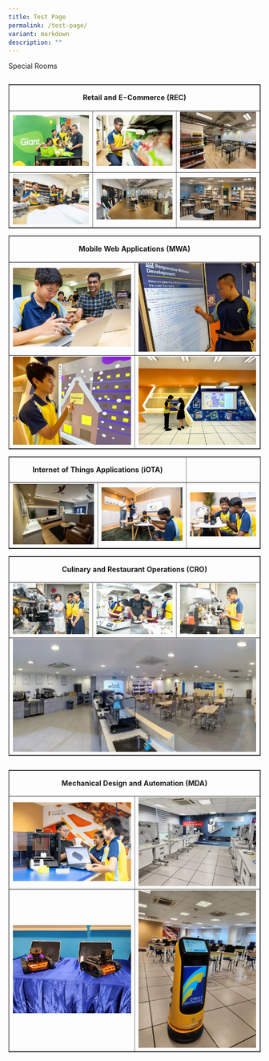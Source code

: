 ```yaml
---
title: Test Page
permalink: /test-page/
variant: markdown
description: ""
---
```

Special Rooms

<table cellspacing="0" cellpadding="0" border="1" align="right">
	<tbody>
		<tr>
			<td style="width:623px;" colspan="3">
				<p align="center"><b>Retail and E-Commerce (REC)</b></p>
			</td>
		</tr>
		<tr>
			<td style="width:800px;">
			<img src="/images/facilities_rec1.jpg">
			</td><td style="width:800px;">
			<img src="/images/facilities_rec2.jpg">
			</td><td style="width:800px;">
			<img src="/images/facilities_rec3.jpg">
		</td></tr>
		<tr>
			<td style="width:800px;">
			<img src="/images/facilities_rec4.jpg">
			</td><td style="width:800px;">
			<img src="/images/facilities_rec5.jpg">
			</td><td style="width:800px;">
			<img src="/images/facilities_rec6.jpg">
		</td></tr>
	</tbody>
</table>



<table cellspacing="0" cellpadding="0" border="1">
	<tbody>
		<tr>
			<td style="width:623px;" colspan="2">
				<p align="center"><b>Mobile Web Applications (MWA)</b></p>
			</td>
		</tr>
		<tr>
			<td style="width:800px;">
			<img src="/images/facilities_mwa1.jpg">
			</td><td style="width:800px;">
			<img src="/images/facilities_mwa2.jpg">
		</td></tr>
		<tr>
			<td style="width:800px;">
			<img src="/images/facilities_mwa3.jpg">
			</td><td style="width:800px;">
			<img src="/images/facilities_mwa4.jpg">
		</td></tr>
	</tbody>
</table>

<table cellspacing="0" cellpadding="0" border="1">
	<tbody>
		<tr>
			<td style="width:623px;" colspan="2">
				<p align="center"><b>Internet of Things Applications (iOTA)</b></p>
			</td>
		</tr>
		<tr>
			<td style="width:800px;">
			<img src="/images/facilities_iota1.jpg">
			</td><td style="width:800px;">
			<img src="/images/facilities_iota2.jpg">
			</td><td style="width:800px;">
			<img src="/images/facilities_iota3.jpg">
		</td></tr>
	</tbody>
</table>

<table cellspacing="0" cellpadding="0" border="1" align="center">
	<tbody>
		<tr>
			<td style="width:623px;" colspan="3">
			<p align="center"><b>Culinary and Restaurant Operations (CRO)</b></p>
			</td>
		</tr>
	<tr>
	</tr><tr>
			<td style="width:800px;">
			<img src="/images/facilities_cro1.jpg">
			</td><td style="width:800px;">
			<img src="/images/facilities_cro2.jpg">
			</td><td style="width:800px;">
			<img src="/images/facilities_cro3.jpg">
		</td></tr>
		<tr>
			<td style="width:623px;" colspan="3">
<img src="/images/facilities_cro4.jpg">
		</td></tr>
	</tbody>
</table>



<table cellspacing="0" cellpadding="0" border="1" align="right">
	<tbody>
		<tr>
			<td style="width:623px;" colspan="3">
			<p align="center"><b>Mechanical Design and Automation (MDA)</b></p>
			</td>
		</tr>
		<tr>
			<td style="width:800px;">
			<img src="/images/facilities_mda1.jpg">
			</td><td style="width:800px;">
			<img src="/images/facilities_mda3.jpg">
		</td></tr>
		<tr>
			<td style="width:800px;">
			<img src="/images/facilities_mda4.jpg">
			</td><td style="width:800px;">
			<img src="/images/facilities_mda2.jpg">
		</td></tr>
	</tbody>
</table>